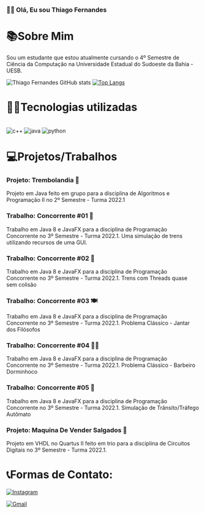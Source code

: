 
### 👋🏼 Olá, Eu sou Thiago Fernandes
# 📚Sobre Mim
Sou um estudante que estou atualmente cursando o 4º Semestre de Ciência da Computação na Universidade Estadual do Sudoeste da Bahia - UESB.

![Thiago Fernandes GitHub stats](https://github-readme-stats.vercel.app/api?username=ThiagoFPSousa&show_icons=true&theme=highcontrast)
[![Top Langs](https://github-readme-stats.vercel.app/api/top-langs/?username=ThiagoFPSousa&layout=donut&theme=highcontrast)](https://github.com/ThiagoFPSousa/github-readme-stats)

# 👨‍💻Tecnologias utilizadas
<div style="display: inline_black"><br/>
  <img = align"center" alt="c++" src="https://img.shields.io/badge/C%2B%2B-00599C?style=for-the-badge&logo=c%2B%2B&logoColor=white"/>
  <img = align"center" alt="java" src="https://img.shields.io/badge/Java-ED8B00?style=for-the-badge&logo=openjdk&logoColor=white"/>
  <img = align"center" alt="python" src="https://img.shields.io/badge/Python-14354C?style=for-the-badge&logo=python&logoColor=white"/>
</div>

# 💻Projetos/Trabalhos
### Projeto: Trembolandia 💪
Projeto em Java feito em grupo para a disciplina de Algoritmos e Programação II no 2º Semestre - Turma 2022.1
### Trabalho: Concorrente #01 🚂
Trabalho em Java 8 e JavaFX para a disciplina de Programação Concorrente no 3º Semestre - Turma 2022.1. Uma simulação de trens utilizando recursos de uma GUI.
### Trabalho: Concorrente #02 🚂
Trabalho em Java 8 e JavaFX para a disciplina de Programação Concorrente no 3º Semestre - Turma 2022.1. Trens com Threads quase sem colisão
### Trabalho: Concorrente #03 🍽️
Trabalho em Java 8 e JavaFX para a disciplina de Programação Concorrente no 3º Semestre - Turma 2022.1. Problema Clássico - Jantar dos Filósofos
### Trabalho: Concorrente #04 💇‍♂️
Trabalho em Java 8 e JavaFX para a disciplina de Programação Concorrente no 3º Semestre - Turma 2022.1. Problema Clássico - Barbeiro Dorminhoco
### Trabalho: Concorrente #05 🚗
Trabalho em Java 8 e JavaFX para a disciplina de Programação Concorrente no 3º Semestre - Turma 2022.1. Simulação de Trânsito/Tráfego Autômato
### Projeto: Maquina De Vender Salgados 🍔
Projeto em VHDL no Quartus II feito em trio para a disciplina de Circuitos Digitais no 3º Semestre - Turma 2022.1.


# 📞Formas de Contato:
[![Instagram](https://img.shields.io/badge/Instagram-E4405F?style=for-the-badge&logo=instagram&logoColor=white)](https://www.instagram.com/thifernandes18/)

[![Gmail](https://img.shields.io/badge/Gmail-D14836?style=for-the-badge&logo=gmail&logoColor=white)](mailto:thi19fernandes@gmail.com)
